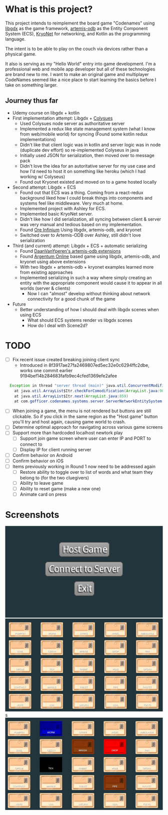 # What is this project?

This project intends to reimplement the board game "Codenames" using [libgdx](https://github.com/libgdx/libgdx) as the game framework, [artemis-odb](https://github.com/junkdog/artemis-odb) as the Entity Component System (ECS), [KryoNet](https://github.com/EsotericSoftware/kryonet) for networking, and Kotlin as the programming language.

The intent is to be able to play on the couch via devices rather than a physical game.

It also is serving as my "Hello World" entry into game development. I'm a professional web and mobile app developer but all of these technologies are brand new to me. I want to make an original game and multiplayer CodeNames seemed like a nice place to start learning the basics before I take on something larger.

## Journey thus far

- Udemy course on libgdx + kotlin
- First implementation attempt: Libgdx + [Colysues](https://github.com/colyseus/colyseus)
  - Used Colysues node server as authoritative server
  - Implemented a redux like state management system (what I know from web/mobile world) for syncing (Found some kotlin redux implementations)
  - Didn't like that client logic was in kotlin and server logic was in node (duplicate dev effort) so re-implemented Colyseus in java
  - Initially used JSON for serialization, then moved over to message pack
  - Didn't love the idea for an autoritative server for my use case and how I'd need to host it on something like heroku (which I had working w/ Colyseus)
  - Found out Kryonet existed and moved on to a game hosted locally
- Second attempt: Libgdx + ECS
  - Found out that ECS was a thing. Coming from a react-redux background liked how I could break things into components and systems feel like middleware. Very much at home.
  - Implemented project with Ashley for ECS.
  - Implemented basic KryoNet server.
  - Didn't like how I did serialization, all syncing between client & server was very manual and tedious based on my implementation.
  - Found [Ore Infinium](https://github.com/sreich/ore-infinium) Using libgdx, artemis-odb, and kryonet
  - Switched over to Artemis-ODB over Ashley, still didn't love serialization
- Third (and current) attempt: Libgdx + ECS + automatic serializing
  - Found [DaanVanYperen's artemis-odb extensions](https://github.com/DaanVanYperen/artemis-odb-contrib)
  - Found [Argentum Online](https://github.com/ao-libre/ao-java) based game using libgdx, artemis-odb, and kryonet using above extensions
  - With two libgdx + artemis-odb + kryonet examples learned more from existing approaches
  - Implemented serializing in such a way where simply creating an entity with the appropriate component would cause it to appear in all worlds (server & clients)
    - Now I can "almost" develop without thinking about network connectivity for a good chunk of the game
- Future
  - Better understanding of how I should deal with libgdx scenes when using ECS
    - What should ECS systems render vs libgdx scenes
    - How do I deal with Scene2d?

# TODO

- [ ] Fix recent issue created breaking joining client sync
  - Introduced in 8f3917ae27fa2469807ed5ec32e0c6294ffc2dbe, works one commit earlier 9194bef14b284683fafb9ec4cfed1369efe2afee

```java
  Exception in thread "server thread (main)" java.util.ConcurrentModificationException
	at java.util.ArrayList$Itr.checkForComodification(ArrayList.java:909)
	at java.util.ArrayList$Itr.next(ArrayList.java:859)
	at com.gofficer.codenames.systems.server.ServerNetworkEntitySystem.process(ServerNetworkEntitySystem.kt:63)
```

- [ ] When joining a game, the menu is not rendered but buttons are still clickable. So if you click in the same region as the "Host game" button you'll try and host again, causing game world to crash.
- [ ] Determine optimal approach for navigating across various game screens
- [ ] Support more than hardcoded localhost newtork play
  - [ ] Support join game screen where user can enter IP and PORT to connect to
  - [ ] Display IP for client running server
- [ ] Confirm behavior on Android
- [ ] Confirm behavior on iOS
- [ ] Items previously working in Round 1 now need to be addressed again
  - [ ] Restore ability to toggle over to list of words and what team they belong to (for the two cluegivers)
  - [ ] Ability to leave game
  - [ ] Ability to reset game (make a new one)
  - [ ] Animate card on press

# Screenshots

![Main Menu](/screenshots/mainMenu.png?raw=true "Main Menu")
![New Game](/screenshots/newGame.png?raw=true "New Game")s
![Game In Progress](/screenshots/gameInProgress.png?raw=true "Game In Progress")

